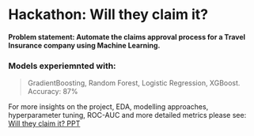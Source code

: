 # Hackathon: Will they claim it?

#### Problem statement: Automate the claims approval process for a Travel Insurance company using Machine Learning.

### Models experiemnted with:
> GradientBoosting, Random Forest, Logistic Regression, XGBoost. Accuracy: 87% 


For more insights on the project, EDA, modelling approaches, hyperparameter tuning, ROC-AUC and more detailed metrics please see: [Will they claim it? PPT](https://docs.google.com/presentation/d/1mDunPsBCcYEUAJdRuWCgRX6Z9yG3xLmD/edit?usp=sharing&ouid=102932627208459490485&rtpof=true&sd=true)
